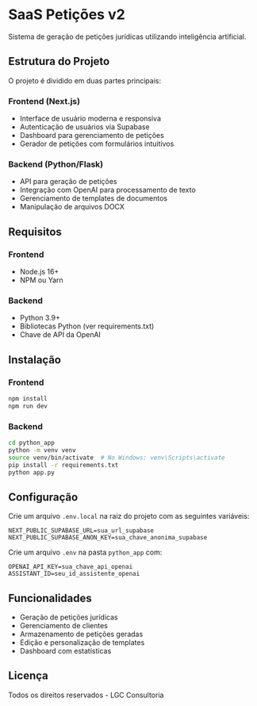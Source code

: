 # SaaS Petições v2

Sistema de geração de petições jurídicas utilizando inteligência artificial.

## Estrutura do Projeto

O projeto é dividido em duas partes principais:

### Frontend (Next.js)
- Interface de usuário moderna e responsiva
- Autenticação de usuários via Supabase
- Dashboard para gerenciamento de petições
- Gerador de petições com formulários intuitivos

### Backend (Python/Flask)
- API para geração de petições
- Integração com OpenAI para processamento de texto
- Gerenciamento de templates de documentos
- Manipulação de arquivos DOCX

## Requisitos

### Frontend
- Node.js 16+
- NPM ou Yarn

### Backend
- Python 3.9+
- Bibliotecas Python (ver requirements.txt)
- Chave de API da OpenAI

## Instalação

### Frontend
```bash
npm install
npm run dev
```

### Backend
```bash
cd python_app
python -m venv venv
source venv/bin/activate  # No Windows: venv\Scripts\activate
pip install -r requirements.txt
python app.py
```

## Configuração

Crie um arquivo `.env.local` na raiz do projeto com as seguintes variáveis:

```
NEXT_PUBLIC_SUPABASE_URL=sua_url_supabase
NEXT_PUBLIC_SUPABASE_ANON_KEY=sua_chave_anonima_supabase
```

Crie um arquivo `.env` na pasta `python_app` com:

```
OPENAI_API_KEY=sua_chave_api_openai
ASSISTANT_ID=seu_id_assistente_openai
```

## Funcionalidades

- Geração de petições jurídicas
- Gerenciamento de clientes
- Armazenamento de petições geradas
- Edição e personalização de templates
- Dashboard com estatísticas

## Licença

Todos os direitos reservados - LGC Consultoria